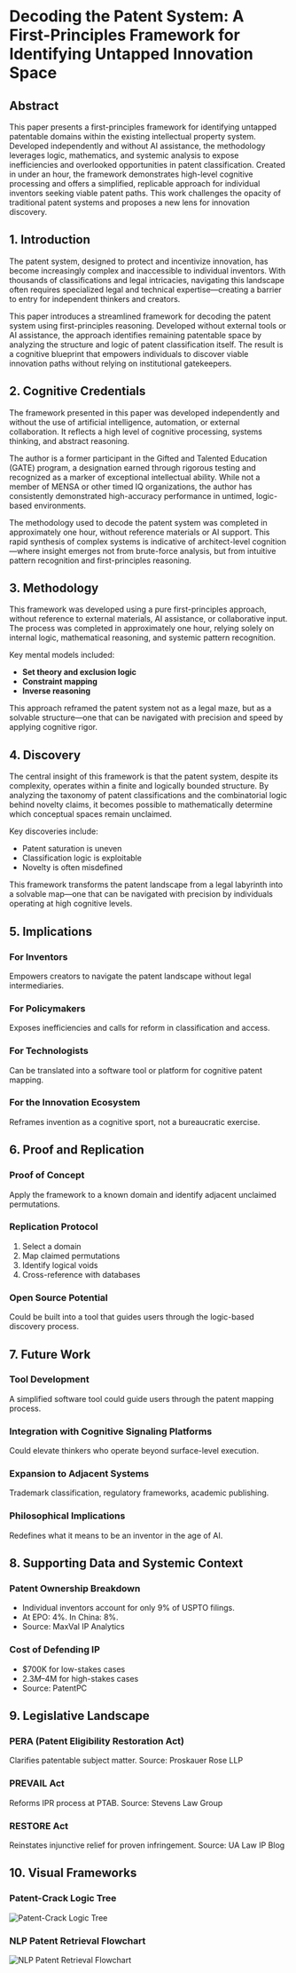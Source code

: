 # Decoding the Patent System: A First-Principles Framework for Identifying Untapped Innovation Space

## Abstract

This paper presents a first-principles framework for identifying untapped patentable domains within the existing intellectual property system. Developed independently and without AI assistance, the methodology leverages logic, mathematics, and systemic analysis to expose inefficiencies and overlooked opportunities in patent classification. Created in under an hour, the framework demonstrates high-level cognitive processing and offers a simplified, replicable approach for individual inventors seeking viable patent paths. This work challenges the opacity of traditional patent systems and proposes a new lens for innovation discovery.

## 1. Introduction

The patent system, designed to protect and incentivize innovation, has become increasingly complex and inaccessible to individual inventors. With thousands of classifications and legal intricacies, navigating this landscape often requires specialized legal and technical expertise—creating a barrier to entry for independent thinkers and creators.

This paper introduces a streamlined framework for decoding the patent system using first-principles reasoning. Developed without external tools or AI assistance, the approach identifies remaining patentable space by analyzing the structure and logic of patent classification itself. The result is a cognitive blueprint that empowers individuals to discover viable innovation paths without relying on institutional gatekeepers.

## 2. Cognitive Credentials

The framework presented in this paper was developed independently and without the use of artificial intelligence, automation, or external collaboration. It reflects a high level of cognitive processing, systems thinking, and abstract reasoning.

The author is a former participant in the Gifted and Talented Education (GATE) program, a designation earned through rigorous testing and recognized as a marker of exceptional intellectual ability. While not a member of MENSA or other timed IQ organizations, the author has consistently demonstrated high-accuracy performance in untimed, logic-based environments.

The methodology used to decode the patent system was completed in approximately one hour, without reference materials or AI support. This rapid synthesis of complex systems is indicative of architect-level cognition—where insight emerges not from brute-force analysis, but from intuitive pattern recognition and first-principles reasoning.

## 3. Methodology

This framework was developed using a pure first-principles approach, without reference to external materials, AI assistance, or collaborative input. The process was completed in approximately one hour, relying solely on internal logic, mathematical reasoning, and systemic pattern recognition.

Key mental models included:
- **Set theory and exclusion logic**
- **Constraint mapping**
- **Inverse reasoning**

This approach reframed the patent system not as a legal maze, but as a solvable structure—one that can be navigated with precision and speed by applying cognitive rigor.

## 4. Discovery

The central insight of this framework is that the patent system, despite its complexity, operates within a finite and logically bounded structure. By analyzing the taxonomy of patent classifications and the combinatorial logic behind novelty claims, it becomes possible to mathematically determine which conceptual spaces remain unclaimed.

Key discoveries include:
- Patent saturation is uneven
- Classification logic is exploitable
- Novelty is often misdefined

This framework transforms the patent landscape from a legal labyrinth into a solvable map—one that can be navigated with precision by individuals operating at high cognitive levels.

## 5. Implications

### For Inventors
Empowers creators to navigate the patent landscape without legal intermediaries.

### For Policymakers
Exposes inefficiencies and calls for reform in classification and access.

### For Technologists
Can be translated into a software tool or platform for cognitive patent mapping.

### For the Innovation Ecosystem
Reframes invention as a cognitive sport, not a bureaucratic exercise.

## 6. Proof and Replication

### Proof of Concept
Apply the framework to a known domain and identify adjacent unclaimed permutations.

### Replication Protocol
1. Select a domain
2. Map claimed permutations
3. Identify logical voids
4. Cross-reference with databases

### Open Source Potential
Could be built into a tool that guides users through the logic-based discovery process.

## 7. Future Work

### Tool Development
A simplified software tool could guide users through the patent mapping process.

### Integration with Cognitive Signaling Platforms
Could elevate thinkers who operate beyond surface-level execution.

### Expansion to Adjacent Systems
Trademark classification, regulatory frameworks, academic publishing.

### Philosophical Implications
Redefines what it means to be an inventor in the age of AI.

## 8. Supporting Data and Systemic Context

### Patent Ownership Breakdown
- Individual inventors account for only 9% of USPTO filings.
- At EPO: 4%. In China: 8%.
- Source: MaxVal IP Analytics

### Cost of Defending IP
- $700K for low-stakes cases
- $2.3M–$4M for high-stakes cases
- Source: PatentPC

## 9. Legislative Landscape

### PERA (Patent Eligibility Restoration Act)
Clarifies patentable subject matter. Source: Proskauer Rose LLP

### PREVAIL Act
Reforms IPR process at PTAB. Source: Stevens Law Group

### RESTORE Act
Reinstates injunctive relief for proven infringement. Source: UA Law IP Blog

## 10. Visual Frameworks

### Patent-Crack Logic Tree
![Patent-Crack Logic Tree](Diagrams/patent-crack-diagram.png)

### NLP Patent Retrieval Flowchart
![NLP Patent Retrieval Flowchart](Diagrams/nlp-patent-retrieval.png)

